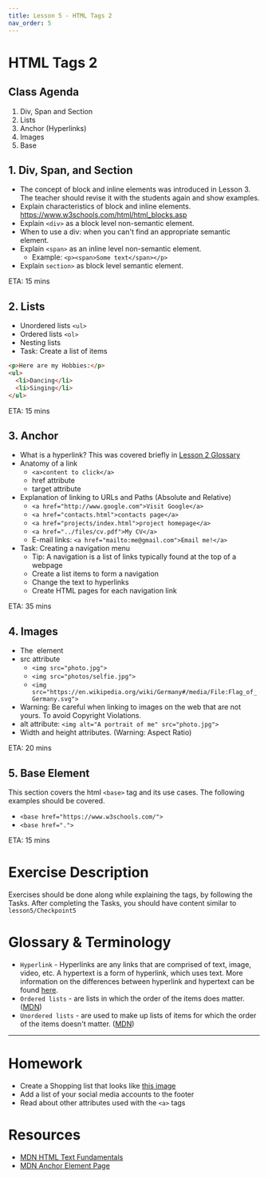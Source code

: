 ```yaml
---
title: Lesson 5 - HTML Tags 2
nav_order: 5
---
```


# HTML Tags 2

## Class Agenda

1. Div, Span and Section
2. Lists
3. Anchor (Hyperlinks)
4. Images
5. Base

## 1. Div, Span, and Section

- The concept of block and inline elements was introduced in Lesson 3. The teacher should revise it with the students again and show examples.
- Explain characteristics of block and inline elements. <https://www.w3schools.com/html/html_blocks.asp>
- Explain `<div>` as a block level non-semantic element.
- When to use a div: when you can't find an appropriate semantic element.
- Explain `<span>` as an inline level non-semantic element.
  - Example: `<p><span>Some text</span></p>`
- Explain `section>` as block level semantic element.

ETA: 15 mins

## 2. Lists

- Unordered lists `<ul>`
- Ordered lists `<ol>`
- Nesting lists
- Task: Create a list of items

```html
<p>Here are my Hobbies:</p>
<ul>
  <li>Dancing</li>
  <li>Singing</li>
</ul>
```

ETA: 15 mins

## 3. Anchor

- What is a hyperlink? This was covered briefly in [Lesson 2 Glossary](../lesson2/#glossary--terminology`)
- Anatomy of a link
  - `<a>content to click</a>`
  - href attribute
  - target attribute
- Explanation of linking to URLs and Paths (Absolute and Relative)
  - `<a href="http://www.google.com">Visit Google</a>`
  - `<a href="contacts.html">contacts page</a>`
  - `<a href="projects/index.html">project homepage</a>`
  - `<a href="../files/cv.pdf">My CV</a>`
  - E-mail links: `<a href="mailto:me@gmail.com">Email me!</a>`
- Task: Creating a navigation menu
  - Tip: A navigation is a list of links typically found at the top of a webpage
  - Create a list items to form a navigation
  - Change the text to hyperlinks
  - Create HTML pages for each navigation link

ETA: 35 mins

## 4. Images

- The <img> element
- src attribute
  - `<img src="photo.jpg">`
  - `<img src="photos/selfie.jpg">`
  - `<img src="https://en.wikipedia.org/wiki/Germany#/media/File:Flag_of_Germany.svg">`
- Warning: Be careful when linking to images on the web that are not yours. To avoid Copyright Violations.
- alt attribute: `<img alt="A portrait of me" src="photo.jpg">`
- Width and height attributes. (Warning: Aspect Ratio)

ETA: 20 mins

## 5. Base Element
This section covers the html `<base>` tag and its use cases. The following examples should be covered.
- `<base href="https://www.w3schools.com/">`
- `<base href=".">`

ETA: 15 mins

# Exercise Description

Exercises should be done along while explaining the tags, by following the Tasks. After completing the Tasks, you should have content similar to `lesson5/Checkpoint5`

# Glossary & Terminology
- `Hyperlink` - Hyperlinks are any links that are comprised of text, image, video, etc. A hypertext is a form of hyperlink, which uses text. More information on the differences between hyperlink and hypertext can be found [here](https://www.geeksforgeeks.org/hyperlink-vs-hypertext/#:~:text=Difference%20between%20Hyperlink%20and%20Hypertext%3A&text=Hypertext%20contains%20the%20Non%2Dlinear,video%2C%20images%2C%20and%20graphics.).
- `Ordered lists` - are lists in which the order of the items does matter. ([MDN](https://developer.mozilla.org/en-US/docs/Learn/HTML/Introduction_to_HTML/HTML_text_fundamentals))
- `Unordered lists` - are used to make up lists of items for which the order of the items doesn't matter. ([MDN](https://developer.mozilla.org/en-US/docs/Learn/HTML/Introduction_to_HTML/HTML_text_fundamentals))

---

# Homework

- Create a Shopping list that looks like [this image](./homework/ShoppingList.png)
- Add a list of your social media accounts to the footer
- Read about other attributes used with the `<a>` tags

# Resources

- [MDN HTML Text Fundamentals](https://developer.mozilla.org/en-US/docs/Learn/HTML/Introduction_to_HTML/HTML_text_fundamentals)
- [MDN Anchor Element Page](https://developer.mozilla.org/en-US/docs/Web/HTML/Element/a)
